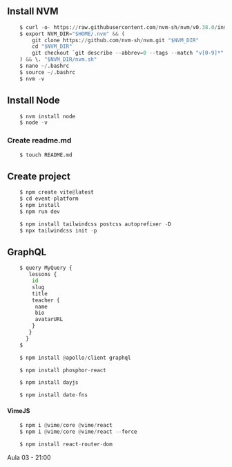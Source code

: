 

## Install NVM
```py
    $ curl -o- https://raw.githubusercontent.com/nvm-sh/nvm/v0.38.0/install.sh | bash
    $ export NVM_DIR="$HOME/.nvm" && (
        git clone https://github.com/nvm-sh/nvm.git "$NVM_DIR"
        cd "$NVM_DIR"
        git checkout `git describe --abbrev=0 --tags --match "v[0-9]*" $(git rev-list --tags --max-count=1)`
    ) && \. "$NVM_DIR/nvm.sh"
    $ nano ~/.bashrc
    $ source ~/.bashrc
    $ nvm -v
```
## Install Node
```py
    $ nvm install node
    $ node -v

```
### Create readme.md
```py
    $ touch README.md
```
## Create project
```py
    $ npm create vite@latest
    $ cd event-platform
    $ npm install
    $ npm run dev
```
```py
    $ npm install tailwindcss postcss autoprefixer -D
    $ npx tailwindcss init -p
```
## GraphQL
```py
    $ query MyQuery {
       lessons {
        id
        slug
        title
        teacher {
         name
         bio
         avatarURL
        }
       }
      }
    $  
```
```py
    $ npm install @apollo/client graphql
```
```py
    $ npm install phosphor-react
```
```py
    $ npm install dayjs
```
```py
    $ npm install date-fns
```
#### VimeJS
```py
    $ npm i @vime/core @vime/react
    $ npm i @vime/core @vime/react --force
```
```py
    $ npm install react-router-dom
```


Aula 03 - 21:00